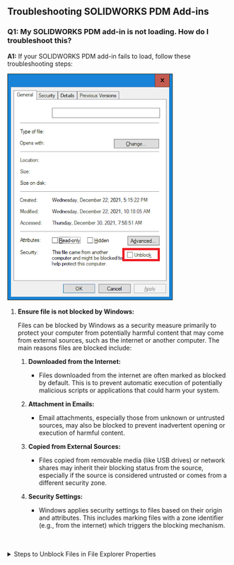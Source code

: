 ## Troubleshooting SOLIDWORKS PDM Add-ins

### Q1: My SOLIDWORKS PDM add-in is not loading. How do I troubleshoot this?


**A1:** If your SOLIDWORKS PDM add-in fails to load, follow these troubleshooting steps:


<img src="../images/blocked.png"/>


1. **Ensure file is not blocked by Windows:**

    Files can be blocked by Windows as a security measure primarily to protect your computer from potentially harmful content that may come from external sources, such as the internet or another computer. The main reasons files are blocked include:
    
    1. **Downloaded from the Internet:**
        - Files downloaded from the internet are often marked as blocked by default. This is to prevent automatic execution of potentially malicious scripts or applications that could harm your system.

    2. **Attachment in Emails:**
        - Email attachments, especially those from unknown or untrusted sources, may also be blocked to prevent inadvertent opening or execution of harmful content.

    3. **Copied from External Sources:**
        - Files copied from removable media (like USB drives) or network shares may inherit their blocking status from the source, especially if the source is considered untrusted or comes from a different security zone.

    4. **Security Settings:**
        - Windows applies security settings to files based on their origin and attributes. This includes marking files with a zone identifier (e.g., from the internet) which triggers the blocking mechanism.
<br>
<br>
   <details>
   <summary>Steps to Unblock Files in File Explorer Properties
   </summary>
   
    1. **Navigate to the File in File Explorer:**
            - Locate the file that you want to unblock using File Explorer.

    2. **Right-click on the File:**
            - Right-click on the file to open the context menu.

    3. **Open Properties:**
            - In the context menu, click on "Properties" at the bottom. This will open the Properties dialog box for the file.

    4. **Unblock the File:**
            - In the Properties dialog box, if the file is blocked, you will see an "Unblock" checkbox near the bottom of the General tab.
            - Check the "Unblock" checkbox if it is present.

    5. **Apply Changes:**
            - Click the "Apply" button if available, or simply click "OK" to apply the changes.

    6. **Confirm Unblock:**
            - If the file was successfully unblocked, you may need to reopen the Properties dialog box to verify that the "Unblock" checkbox is no longer present.

    7. **Access the File:**
            - After unblocking the file, you should now be able to access and use it as intended without any restrictions imposed by Windows' security settings.
     </details>
<br>
<br>
